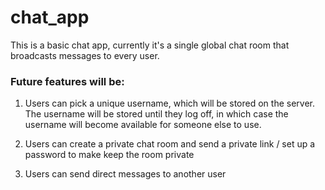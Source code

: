 # chat_app

This is a basic chat app, currently it's a single global chat room that broadcasts messages to every user.

### Future features will be:

1. Users can pick a unique username, which will be stored on the server. The username will be stored until they log off, in which case the username will become available for someone else to use.

2. Users can create a private chat room and send a private link / set up a password to make keep the room private

3. Users can send direct messages to another user
